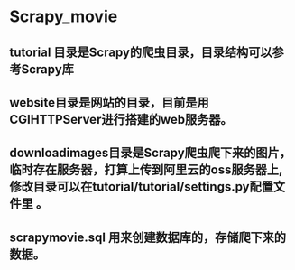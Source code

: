 # Scrapy_movie
## tutorial 目录是Scrapy的爬虫目录，目录结构可以参考Scrapy库

## website目录是网站的目录，目前是用CGIHTTPServer进行搭建的web服务器。

## downloadimages目录是Scrapy爬虫爬下来的图片，临时存在服务器，打算上传到阿里云的oss服务器上,修改目录可以在tutorial/tutorial/settings.py配置文件里 。

## scrapymovie.sql 用来创建数据库的，存储爬下来的数据。
